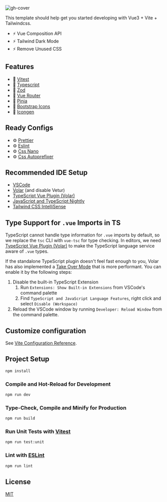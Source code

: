 ![gh-cover](https://user-images.githubusercontent.com/25357754/205466563-97a50c70-5e40-4636-b0c8-3a5cdacdc25e.png)

This template should help get you started developing with Vue3 + Vite + Tailwindcss.

-  ⚡️ Vue Composition API
-  ⚡️ Tailwind Dark Mode
-  ⚡️ Remove Unused CSS

## Features

-  🚀 [Vitest](https://vitest.dev)
-  🚀 [Typescript](https://www.typescriptlang.org)
-  🚀 [Zod](https://github.com/colinhacks/zod)
-  🚀 [Vue Router](https://router.vuejs.org)
-  🚀 [Pinia](https://pinia.vuejs.org)
-  🚀 [Bootstrap Icons](https://github.com/tommyip/bootstrap-icons-vue)
-  🚀 [Icongen](https://github.com/akabekobeko/npm-icon-gen)

## Ready Configs

-  ⚙️ [Prettier](https://prettier.io)
-  ⚙️ [Eslint](https://eslint.vuejs.org)
-  ⚙️ [Css Nano](https://cssnano.co)
-  ⚙️ [Css Autoprefixer](https://github.com/postcss/autoprefixer)

## Recommended IDE Setup

-  [VSCode](https://code.visualstudio.com/)
-  [Volar](https://marketplace.visualstudio.com/items?itemName=Vue.volar) (and disable Vetur)
-  [TypeScript Vue Plugin (Volar)](https://marketplace.visualstudio.com/items?itemName=Vue.vscode-typescript-vue-plugin)
-  [JavaScript and TypeScript Nightly](https://marketplace.visualstudio.com/items?itemName=ms-vscode.vscode-typescript-next)
-  [Tailwind CSS IntelliSense](https://marketplace.visualstudio.com/items?itemName=bradlc.vscode-tailwindcss)

## Type Support for `.vue` Imports in TS

TypeScript cannot handle type information for `.vue` imports by default, so we replace the `tsc` CLI with `vue-tsc` for type checking. In editors, we need [TypeScript Vue Plugin (Volar)](https://marketplace.visualstudio.com/items?itemName=Vue.vscode-typescript-vue-plugin) to make the TypeScript language service aware of `.vue` types.

If the standalone TypeScript plugin doesn't feel fast enough to you, Volar has also implemented a [Take Over Mode](https://github.com/johnsoncodehk/volar/discussions/471#discussioncomment-1361669) that is more performant. You can enable it by the following steps:

1. Disable the built-in TypeScript Extension
   1. Run `Extensions: Show Built-in Extensions` from VSCode's command palette
   2. Find `TypeScript and JavaScript Language Features`, right click and select `Disable (Workspace)`
2. Reload the VSCode window by running `Developer: Reload Window` from the command palette.

## Customize configuration

See [Vite Configuration Reference](https://vitejs.dev/config/).

## Project Setup

```sh
npm install
```

### Compile and Hot-Reload for Development

```sh
npm run dev
```

### Type-Check, Compile and Minify for Production

```sh
npm run build
```

### Run Unit Tests with [Vitest](https://vitest.dev/)

```sh
npm run test:unit
```

### Lint with [ESLint](https://eslint.org/)

```sh
npm run lint
```

## License

[MIT](https://github.com/72fcosta/vue3-vite-tailwindcss/blob/master/LICENSE.md)
